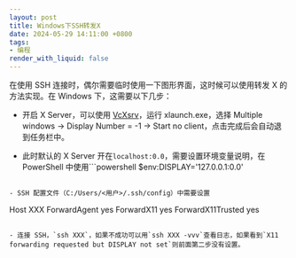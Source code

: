 ```yaml
---
layout: post
title: Windows下SSH转发X
date: 2024-05-29 14:11:00 +0800
tags: 
- 编程
render_with_liquid: false
---
```


在使用 SSH 连接时，偶尔需要临时使用一下图形界面，这时候可以使用转发 X 的方法实现。在 Windows 下，这需要以下几步：

- 开启 X Server，可以使用 [VcXsrv](https://sourceforge.net/projects/vcxsrv/)，运行 xlaunch.exe，选择 Multiple windows -> Display Number = -1 -> Start no client，点击完成后会自动退到任务栏中。

- 此时默认的 X Server 开在`localhost:0.0`，需要设置环境变量说明，在 PowerShell 中使用```powershell
$env:DISPLAY='127.0.0.1:0.0'
```

- SSH 配置文件（C:/Users/<用户>/.ssh/config）中需要设置
```
Host XXX
  ForwardAgent yes
  ForwardX11 yes
  ForwardX11Trusted yes
```

- 连接 SSH，`ssh XXX`，如果不成功可以用`ssh XXX -vvv`查看日志，如果看到`X11 forwarding requested but DISPLAY not set`则前面第二步没有设置。